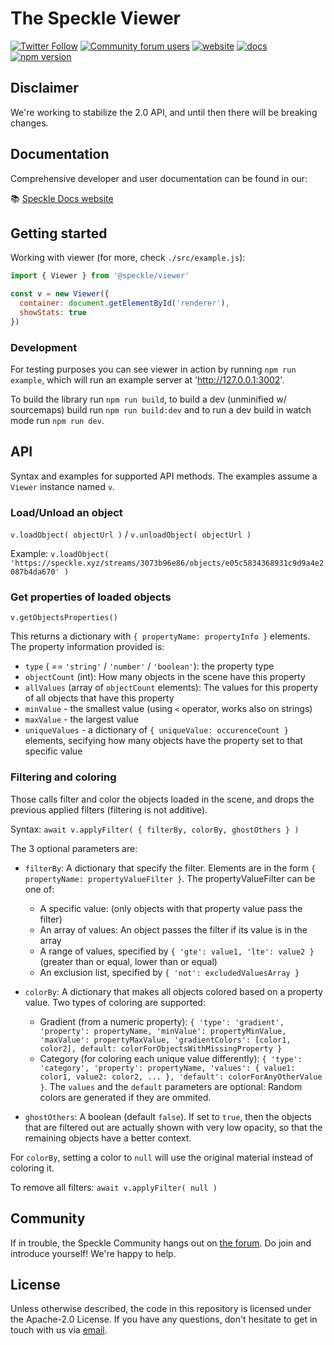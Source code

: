 # The Speckle Viewer

[![Twitter Follow](https://img.shields.io/twitter/follow/SpeckleSystems?style=social)](https://twitter.com/SpeckleSystems) [![Community forum users](https://img.shields.io/discourse/users?server=https%3A%2F%2Fspeckle.community&style=flat-square&logo=discourse&logoColor=white)](https://speckle.community) [![website](https://img.shields.io/badge/https://-speckle.systems-royalblue?style=flat-square)](https://speckle.systems) [![docs](https://img.shields.io/badge/docs-speckle.guide-orange?style=flat-square&logo=read-the-docs&logoColor=white)](https://speckle.guide/dev/) [![npm version](https://badge.fury.io/js/%40speckle%2Fviewer.svg)](https://badge.fury.io/js/%40speckle%2Fviewer)

## Disclaimer

We're working to stabilize the 2.0 API, and until then there will be breaking changes.

## Documentation

Comprehensive developer and user documentation can be found in our:

📚 [Speckle Docs website](https://speckle.guide/dev/)

## Getting started

Working with viewer (for more, check `./src/example.js`):

```js
import { Viewer } from '@speckle/viewer'

const v = new Viewer({
  container: document.getElementById('renderer'),
  showStats: true
})
```

### Development

For testing purposes you can see viewer in action by running `npm run example`, which will run an example server at 'http://127.0.0.1:3002'.

To build the library run `npm run build`, to build a dev (unminified w/ sourcemaps) build run `npm run build:dev` and to run a dev build in watch mode run `npm run dev`.

## API

Syntax and examples for supported API methods. The examples assume a `Viewer` instance named `v`.

### Load/Unload an object

`v.loadObject( objectUrl )` / `v.unloadObject( objectUrl )`

Example: `v.loadObject( 'https://speckle.xyz/streams/3073b96e86/objects/e05c5834368931c9d9a4e2087b4da670' )`

### Get properties of loaded objects

`v.getObjectsProperties()`

This returns a dictionary with `{ propertyName: propertyInfo }` elements. The property information provided is:

- `type` ( == `'string'` / `'number'` / `'boolean'`): the property type
- `objectCount` (int): How many objects in the scene have this property
- `allValues` (array of `objectCount` elements): The values for this property of all objects that have this property
- `minValue` - the smallest value (using `<` operator, works also on strings)
- `maxValue` - the largest value
- `uniqueValues` - a dictionary of `{ uniqueValue: occurenceCount }` elements, secifying how many objects have the property set to that specific value

### Filtering and coloring

Those calls filter and color the objects loaded in the scene, and drops the previous applied filters (filtering is not additive).

Syntax: `await v.applyFilter( { filterBy, colorBy, ghostOthers } )`

The 3 optional parameters are:

- `filterBy`: A dictionary that specify the filter. Elements are in the form `{ propertyName: propertyValueFilter }`. The propertyValueFilter can be one of:

  - A specific value: (only objects with that property value pass the filter)
  - An array of values: An object passes the filter if its value is in the array
  - A range of values, specified by `{ 'gte': value1, 'lte': value2 }` (greater than or equal, lower than or equal)
  - An exclusion list, specified by `{ 'not': excludedValuesArray }`

- `colorBy`: A dictionary that makes all objects colored based on a property value. Two types of coloring are supported:

  - Gradient (from a numeric property): `{ 'type': 'gradient', 'property': propertyName, 'minValue': propertyMinValue, 'maxValue': propertyMaxValue, 'gradientColors': [color1, color2], default: colorForObjectsWithMissingProperty }`
  - Category (for coloring each unique value differently): `{ 'type': 'category', 'property': propertyName, 'values': { value1: color1, value2: color2, ... }, 'default': colorForAnyOtherValue }`. The `values` and the `default` parameters are optional: Random colors are generated if they are ommited.

- `ghostOthers`: A boolean (default `false`). If set to `true`, then the objects that are filtered out are actually shown with very low opacity, so that the remaining objects have a better context.

For `colorBy`, setting a color to `null` will use the original material instead of coloring it.

To remove all filters: `await v.applyFilter( null )`

## Community

If in trouble, the Speckle Community hangs out on [the forum](https://speckle.community). Do join and introduce yourself! We're happy to help.

## License

Unless otherwise described, the code in this repository is licensed under the Apache-2.0 License. If you have any questions, don't hesitate to get in touch with us via [email](mailto:hello@speckle.systems).
